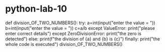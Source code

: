 # python-lab-10
def division_OF_TWO_NUMBERS():
    try:
        a=int(input("enter the value = "))
        b=int(input("enter the value = "))
        c=a/b
    except ValueError:
        print("please enter correct details")
    except ZeroDivisionError:
        print("the zero is detected")
    else:
        print(f"the division of {a} and {b} is {c}")
    finally:
        print("the whole code is executed")
division_OF_TWO_NUMBERS()
